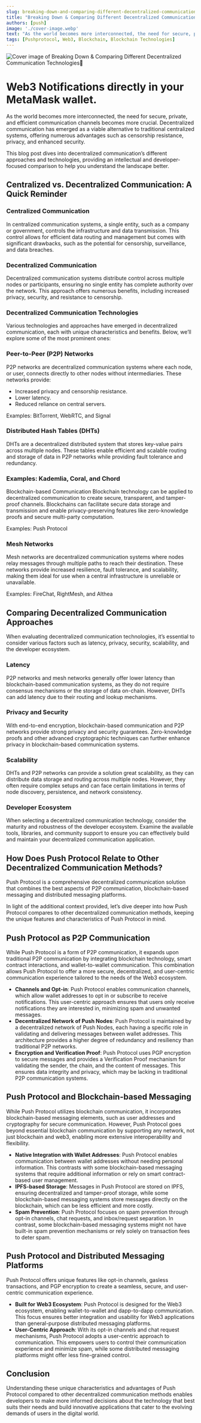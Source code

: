 ```yaml
---
slug: breaking-down-and-comparing-different-decentralized-communication-technologies
title: "Breaking Down & Comparing Different Decentralized Communication Technologies🔔"
authors: [push]
image: './cover-image.webp'
text: "As the world becomes more interconnected, the need for secure, private, and efficient communication channels becomes more crucial. Decentralized communication has emerged as a viable alternative to traditional centralized systems, offering numerous advantages such as censorship resistance, privacy, and enhanced security."
tags: [Pushprotocol, Web3, Blockchain, Blockchain Technologies]
---
```

![Cover image of Breaking Down & Comparing Different Decentralized Communication Technologies🔔](./cover-image.webp)

<!--truncate-->

<!--customheaderpoint-->
# Web3 Notifications directly in your MetaMask wallet.

As the world becomes more interconnected, the need for secure, private, and efficient communication channels becomes more crucial. Decentralized communication has emerged as a viable alternative to traditional centralized systems, offering numerous advantages such as censorship resistance, privacy, and enhanced security.

This blog post dives into decentralized communication’s different approaches and technologies, providing an intellectual and developer-focused comparison to help you understand the landscape better.

## Centralized vs. Decentralized Communication: A Quick Reminder

### Centralized Communication

In centralized communication systems, a single entity, such as a company or government, controls the infrastructure and data transmission. This control allows for efficient data routing and management but comes with significant drawbacks, such as the potential for censorship, surveillance, and data breaches.

### Decentralized Communication

Decentralized communication systems distribute control across multiple nodes or participants, ensuring no single entity has complete authority over the network. This approach offers numerous benefits, including increased privacy, security, and resistance to censorship.

### Decentralized Communication Technologies

Various technologies and approaches have emerged in decentralized communication, each with unique characteristics and benefits. Below, we’ll explore some of the most prominent ones:

### Peer-to-Peer (P2P) Networks

P2P networks are decentralized communication systems where each node, or user, connects directly to other nodes without intermediaries. These networks provide:

- Increased privacy and censorship resistance.
- Lower latency.
- Reduced reliance on central servers.

Examples: BitTorrent, WebRTC, and Signal

### Distributed Hash Tables (DHTs)

DHTs are a decentralized distributed system that stores key-value pairs across multiple nodes. These tables enable efficient and scalable routing and storage of data in P2P networks while providing fault tolerance and redundancy.

### Examples: Kademlia, Coral, and Chord

Blockchain-based Communication
Blockchain technology can be applied to decentralized communication to create secure, transparent, and tamper-proof channels. Blockchains can facilitate secure data storage and transmission and enable privacy-preserving features like zero-knowledge proofs and secure multi-party computation.

Examples: Push Protocol

### Mesh Networks

Mesh networks are decentralized communication systems where nodes relay messages through multiple paths to reach their destination. These networks provide increased resilience, fault tolerance, and scalability, making them ideal for use when a central infrastructure is unreliable or unavailable.

Examples: FireChat, RightMesh, and Althea

## Comparing Decentralized Communication Approaches

When evaluating decentralized communication technologies, it’s essential to consider various factors such as latency, privacy, security, scalability, and the developer ecosystem.

### Latency

P2P networks and mesh networks generally offer lower latency than blockchain-based communication systems, as they do not require consensus mechanisms or the storage of data on-chain. However, DHTs can add latency due to their routing and lookup mechanisms.

### Privacy and Security

With end-to-end encryption, blockchain-based communication and P2P networks provide strong privacy and security guarantees. Zero-knowledge proofs and other advanced cryptographic techniques can further enhance privacy in blockchain-based communication systems.

### Scalability

DHTs and P2P networks can provide a solution great scalability, as they can distribute data storage and routing across multiple nodes. However, they often require complex setups and can face certain limitations in terms of node discovery, persistence, and network consistency.

### Developer Ecosystem

When selecting a decentralized communication technology, consider the maturity and robustness of the developer ecosystem. Examine the available tools, libraries, and community support to ensure you can effectively build and maintain your decentralized communication application.

## How Does Push Protocol Relate to Other Decentralized Communication Methods?

Push Protocol is a comprehensive decentralized communication solution that combines the best aspects of P2P communication, blockchain-based messaging and distributed messaging platforms.

In light of the additional context provided, let’s dive deeper into how Push Protocol compares to other decentralized communication methods, keeping the unique features and characteristics of Push Protocol in mind.

## Push Protocol as P2P Communication

While Push Protocol is a form of P2P communication, it expands upon traditional P2P communication by integrating blockchain technology, smart contract interactions, and wallet-to-wallet communication. This combination allows Push Protocol to offer a more secure, decentralized, and user-centric communication experience tailored to the needs of the Web3 ecosystem.

- <b>Channels and Opt-in</b>: Push Protocol enables communication channels,
  which allow wallet addresses to opt in or subscribe to receive notifications.
  This user-centric approach ensures that users only receive notifications they
  are interested in, minimizing spam and unwanted messages.
- <b>Decentralized Network of Push Nodes</b>: Push Protocol is maintained by a
  decentralized network of Push Nodes, each having a specific role in validating
  and delivering messages between wallet addresses. This architecture provides a
  higher degree of redundancy and resiliency than traditional P2P networks.
- <b>Encryption and Verification Proof</b>: Push Protocol uses PGP encryption to
  secure messages and provides a Verification Proof mechanism for validating the
  sender, the chain, and the content of messages. This ensures data integrity
  and privacy, which may be lacking in traditional P2P communication systems.

## Push Protocol and Blockchain-based Messaging

While Push Protocol utilizes blockchain communication, it incorporates blockchain-based messaging elements, such as user addresses and cryptography for secure communication. However, Push Protocol goes beyond essential blockchain communication by supporting any network, not just blockchain and web3, enabling more extensive interoperability and flexibility.

- <b>Native Integration with Wallet Addresses</b>: Push Protocol enables
  communication between wallet addresses without needing personal information.
  This contrasts with some blockchain-based messaging systems that require
  additional information or rely on smart contract-based user management.
- <b>IPFS-based Storage</b>: Messages in Push Protocol are stored on IPFS,
  ensuring decentralized and tamper-proof storage, while some blockchain-based
  messaging systems store messages directly on the blockchain, which can be less
  efficient and more costly.
- <b>Spam Prevention</b>: Push Protocol focuses on spam prevention through
  opt-in channels, chat requests, and inbox/request separation. In contrast,
  some blockchain-based messaging systems might not have built-in spam
  prevention mechanisms or rely solely on transaction fees to deter spam.

## Push Protocol and Distributed Messaging Platforms

Push Protocol offers unique features like opt-in channels, gasless transactions, and PGP encryption to create a seamless, secure, and user-centric communication experience.

- <b>Built for Web3 Ecosystem</b>: Push Protocol is designed for the Web3
  ecosystem, enabling wallet-to-wallet and dapp-to-dapp communication. This
  focus ensures better integration and usability for Web3 applications than
  general-purpose distributed messaging platforms.
- <b>User-Centric Approach</b>: With its opt-in channels and chat request
  mechanisms, Push Protocol adopts a user-centric approach to communication.
  This empowers users to control their communication experience and minimize
  spam, while some distributed messaging platforms might offer less fine-grained
  control.

## Conclusion

Understanding these unique characteristics and advantages of Push Protocol compared to other decentralized communication methods enables developers to make more informed decisions about the technology that best suits their needs and build innovative applications that cater to the evolving demands of users in the digital world.


